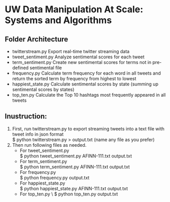 # UW Data Manipulation At Scale: Systems and Algorithms

## Folder Architecture

- twitterstream.py
    Export real-time twitter streaming data
- tweet_sentiment.py
    Analyze sentimental scores for each tweet
- term_sentiment.py
    Create new sentimental scores for terms not in pre-defined sentimental file
- frequency.py
    Calculate term frequency for each word in all tweets and return the sorted term by frequency from highest to lowest
- happiest_state.py
    Calculate sentimental scores by state (summing up sentimental scores by states)
- top_ten.py
    Calculate the Top 10 hashtags most frequently appeared in all tweets
    
## Inustruction:
1. First, run twitterstream.py to export streaming tweets into a text file with tweet info in json format \
    $ python twitterstream.py > output.txt (name any file as you prefer)
2. Then run following files as needed.
    - For tweet_sentiment.py \
        $ python tweet_sentiment.py AFINN-111.txt output.txt
    - For term_sentiment.py \
        $ python term_sentiment.py AFINN-111.txt output.txt
    - For frequency.py \
        $ python frequency.py output.txt
    - For happiest_state.py \
        $ python happiest_state.py AFINN-111.txt output.txt
    - For top_ten.py \ 
        $ python top_ten.py output.txt
